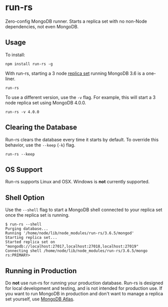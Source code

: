 # run-rs

Zero-config MongoDB runner. Starts a replica set with no non-Node dependencies, not even MongoDB.

## Usage

To install:

```
npm install run-rs -g
```

With run-rs, starting a 3 node [replica set](https://docs.mongodb.com/manual/tutorial/deploy-replica-set/) running MongoDB 3.6 is a one-liner.

```
run-rs
```

To use a different version, use the `-v` flag. For example, this will start a 3 node replica set using MongoDB 4.0.0.

```
run-rs -v 4.0.0
```

## Clearing the Database

Run-rs clears the database every time it starts by default. To override this behavior, use the `--keep` (`-k`) flag.

```
run-rs --keep
```

## OS Support

Run-rs supports Linux and OSX. Windows is **not** currently supported.

## Shell Option

Use the `--shell` flag to start a MongoDB shell connected to your replica
set once the replica set is running.

```
$ run-rs --shell
Purging database...
Running '/home/node/lib/node_modules/run-rs/3.6.5/mongod'
Starting replica set...
Started replica set on "mongodb://localhost:27017,localhost:27018,localhost:27019"
Connecting shell /home/node/lib/node_modules/run-rs/3.6.5/mongo
rs:PRIMARY>
```

## Running in Production

Do **not** use run-rs for running your production database. Run-rs is designed
for local development and testing, and is not intended for production use.
If you want to run MongoDB in production and don't want to manage a replica
set yourself, use [MongoDB Atlas](https://www.mongodb.com/cloud/atlas).
